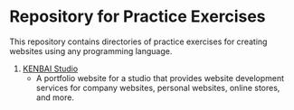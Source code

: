 # Repository for Practice Exercises

This repository contains directories of practice exercises for creating websites using any programming language.

1. [KENBAI Studio](https://kenbaistd.netlify.app/)
   - A portfolio website for a studio that provides website development services for company websites, personal websites, online stores, and more.
